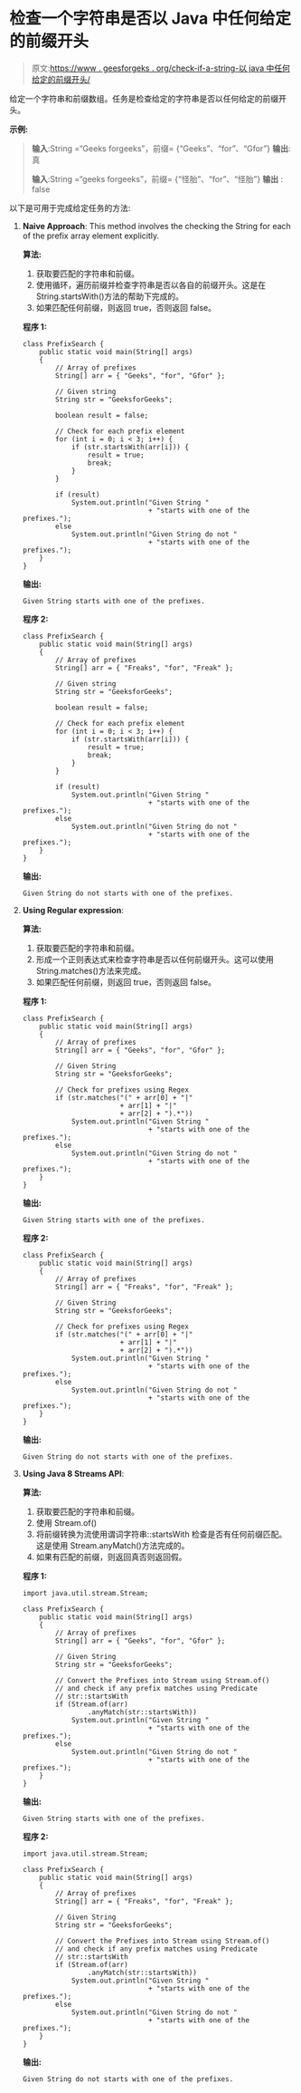 # 检查一个字符串是否以 Java 中任何给定的前缀开头

> 原文:[https://www . geesforgeks . org/check-if-a-string-以 java 中任何给定的前缀开头/](https://www.geeksforgeeks.org/check-if-a-string-starts-with-any-of-the-given-prefixes-in-java/)

给定一个字符串和前缀数组。任务是检查给定的字符串是否以任何给定的前缀开头。

**示例:**

> **输入**:String =“Geeks forgeeks”，前缀= {“Geeks”、“for”、“Gfor”}
> **输出**:真
> 
> **输入**:String =“geeks forgeeks”，前缀= {“怪胎”、“for”、“怪胎”}
> **输出** : false

以下是可用于完成给定任务的方法:

1.  **Naive Approach**: This method involves the checking the String for each of the prefix array element explicitly.

    **算法:**

    1.  获取要匹配的字符串和前缀。
    2.  使用循环，遍历前缀并检查字符串是否以各自的前缀开头。这是在 String.startsWith()方法的帮助下完成的。
    3.  如果匹配任何前缀，则返回 true，否则返回 false。

    **程序 1:**

    ```
    class PrefixSearch {
        public static void main(String[] args)
        {
            // Array of prefixes
            String[] arr = { "Geeks", "for", "Gfor" };

            // Given string
            String str = "GeeksforGeeks";

            boolean result = false;

            // Check for each prefix element
            for (int i = 0; i < 3; i++) {
                if (str.startsWith(arr[i])) {
                    result = true;
                    break;
                }
            }

            if (result)
                System.out.println("Given String "
                                   + "starts with one of the prefixes.");
            else
                System.out.println("Given String do not "
                                   + "starts with one of the prefixes.");
        }
    }
    ```

    **输出:**

    ```
    Given String starts with one of the prefixes.

    ```

    **程序 2:**

    ```
    class PrefixSearch {
        public static void main(String[] args)
        {
            // Array of prefixes
            String[] arr = { "Freaks", "for", "Freak" };

            // Given string
            String str = "GeeksforGeeks";

            boolean result = false;

            // Check for each prefix element
            for (int i = 0; i < 3; i++) {
                if (str.startsWith(arr[i])) {
                    result = true;
                    break;
                }
            }

            if (result)
                System.out.println("Given String "
                                   + "starts with one of the prefixes.");
            else
                System.out.println("Given String do not "
                                   + "starts with one of the prefixes.");
        }
    }
    ```

    **输出:**

    ```
    Given String do not starts with one of the prefixes.

    ```

2.  **Using Regular expression**:

    **算法:**

    1.  获取要匹配的字符串和前缀。
    2.  形成一个正则表达式来检查字符串是否以任何前缀开头。这可以使用 String.matches()方法来完成。
    3.  如果匹配任何前缀，则返回 true，否则返回 false。

    **程序 1:**

    ```
    class PrefixSearch {
        public static void main(String[] args)
        {
            // Array of prefixes
            String[] arr = { "Geeks", "for", "Gfor" };

            // Given String
            String str = "GeeksforGeeks";

            // Check for prefixes using Regex
            if (str.matches("(" + arr[0] + "|"
                            + arr[1] + "|"
                            + arr[2] + ").*"))
                System.out.println("Given String "
                                   + "starts with one of the prefixes.");
            else
                System.out.println("Given String do not "
                                   + "starts with one of the prefixes.");
        }
    }
    ```

    **输出:**

    ```
    Given String starts with one of the prefixes.

    ```

    **程序 2:**

    ```
    class PrefixSearch {
        public static void main(String[] args)
        {
            // Array of prefixes
            String[] arr = { "Freaks", "for", "Freak" };

            // Given String
            String str = "GeeksforGeeks";

            // Check for prefixes using Regex
            if (str.matches("(" + arr[0] + "|"
                            + arr[1] + "|"
                            + arr[2] + ").*"))
                System.out.println("Given String "
                                   + "starts with one of the prefixes.");
            else
                System.out.println("Given String do not "
                                   + "starts with one of the prefixes.");
        }
    }
    ```

    **输出:**

    ```
    Given String do not starts with one of the prefixes.

    ```

3.  **Using Java 8 Streams API**:

    **算法:**

    1.  获取要匹配的字符串和前缀。
    2.  使用 Stream.of()
    3.  将前缀转换为流<string>使用谓词字符串::startsWith 检查是否有任何前缀匹配。这是使用 Stream.anyMatch()方法完成的。</string>
    4.  如果有匹配的前缀，则返回真否则返回假。

    **程序 1:**

    ```
    import java.util.stream.Stream;

    class PrefixSearch {
        public static void main(String[] args)
        {
            // Array of prefixes
            String[] arr = { "Geeks", "for", "Gfor" };

            // Given String
            String str = "GeeksforGeeks";

            // Convert the Prefixes into Stream using Stream.of()
            // and check if any prefix matches using Predicate
            // str::startsWith
            if (Stream.of(arr)
                    .anyMatch(str::startsWith))
                System.out.println("Given String "
                                   + "starts with one of the prefixes.");
            else
                System.out.println("Given String do not "
                                   + "starts with one of the prefixes.");
        }
    }
    ```

    **输出:**

    ```
    Given String starts with one of the prefixes.

    ```

    **程序 2:**

    ```
    import java.util.stream.Stream;

    class PrefixSearch {
        public static void main(String[] args)
        {
            // Array of prefixes
            String[] arr = { "Freaks", "for", "Freak" };

            // Given String
            String str = "GeeksforGeeks";

            // Convert the Prefixes into Stream using Stream.of()
            // and check if any prefix matches using Predicate
            // str::startsWith
            if (Stream.of(arr)
                    .anyMatch(str::startsWith))
                System.out.println("Given String "
                                   + "starts with one of the prefixes.");
            else
                System.out.println("Given String do not "
                                   + "starts with one of the prefixes.");
        }
    }
    ```

    **输出:**

    ```
    Given String do not starts with one of the prefixes.

    ```